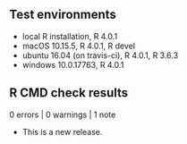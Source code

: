 ## Test environments
* local R installation, R 4.0.1
* macOS 10.15.5, R 4.0.1, R devel
* ubuntu 16.04 (on travis-ci), R 4.0.1, R 3.6.3
* windows 10.0.17763, R 4.0.1


## R CMD check results

0 errors | 0 warnings | 1 note

* This is a new release.
